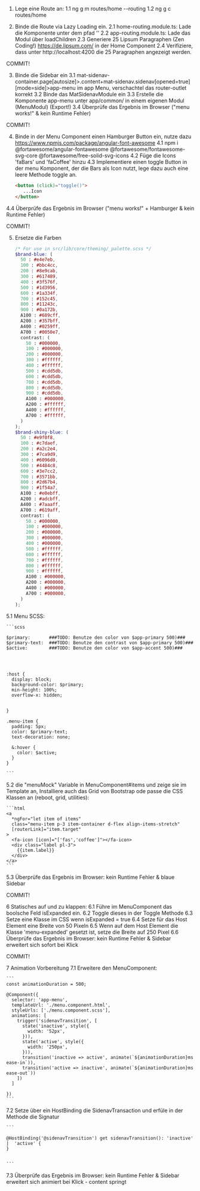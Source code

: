 1. Lege eine Route an:
1.1 ng g m routes/home --routing
1.2 ng g c routes/home

2. Binde die Route via Lazy Loading ein.
2.1 home-routing.module.ts: Lade die Komponente unter dem pfad '' 
2.2 app-routing.module.ts: Lade das Modul über loadChildren
2.3 Generiere 25 Lipsum Paragraphen (Zen Coding!) https://de.lipsum.com/ in der Home Component 
2.4 Verifiziere, dass unter http://localhost:4200 die 25 Paragraphen angezeigt werden.

COMMIT! 


3. Binde die Sidebar ein
3.1 mat-sidenav-container.page[autosize]>.content+mat-sidenav.sidenav[opened=true][mode=side]>app-menu im app Menu, verschachtel das router-outlet korrekt
3.2 Binde das MatSidenavModule ein
3.3 Erstelle die Komponente app-menu unter app/common/ in einem eigenen Modul (MenuModul) (Export!)
3.4 Überprüfe das Ergebnis im Browser ("menu works!" & kein Runtime Fehler)

COMMIT! 

4. Binde in der Menu Component einen Hamburger Button ein, nutze dazu https://www.npmjs.com/package/angular-font-awesome
4.1 npm i @fortawesome/angular-fontawesome @fortawesome/fontawesome-svg-core @fortawesome/free-solid-svg-icons
4.2 Füge die Icons 'faBars' und 'faCoffee' hinzu
4.3 Implementiere einen toggle Button in der menu Komponent, der die Bars als Icon nutzt, lege dazu auch eine leere Methode toggle an.
    ```html
    <button (click)="toggle()">
       ...Icon
    </button>
    ```
4.4 Überprüfe das Ergebnis im Browser ("menu works!" + Hamburger & kein Runtime Fehler)


COMMIT! 


5. Ersetze die Farben  
    ```scss
    /* For use in src/lib/core/theming/_palette.scss */
    $brand-blue: (
      50 : #e4e7eb,
      100 : #bbc4cc,
      200 : #8e9cab,
      300 : #617489,
      400 : #3f576f,
      500 : #1d3956,
      600 : #1a334f,
      700 : #152c45,
      800 : #11243c,
      900 : #0a172b,
      A100 : #689cff,
      A200 : #357bff,
      A400 : #0259ff,
      A700 : #0050e7,
      contrast: (
        50 : #000000,
        100 : #000000,
        200 : #000000,
        300 : #ffffff,
        400 : #ffffff,
        500 : #cdd5db,
        600 : #cdd5db,
        700 : #cdd5db,
        800 : #cdd5db,
        900 : #cdd5db,
        A100 : #000000,
        A200 : #ffffff,
        A400 : #ffffff,
        A700 : #ffffff,
      )
    );
    $brand-shiny-blue: (
      50 : #e9f0f8,
      100 : #c7daef,
      200 : #a2c2e4,
      300 : #7ca9d9,
      400 : #6096d0,
      500 : #4484c8,
      600 : #3e7cc2,
      700 : #3571bb,
      800 : #2d67b4,
      900 : #1f54a7,
      A100 : #e0ebff,
      A200 : #adcbff,
      A400 : #7aaaff,
      A700 : #619aff,
      contrast: (
        50 : #000000,
        100 : #000000,
        200 : #000000,
        300 : #000000,
        400 : #000000,
        500 : #ffffff,
        600 : #ffffff,
        700 : #ffffff,
        800 : #ffffff,
        900 : #ffffff,
        A100 : #000000,
        A200 : #000000,
        A400 : #000000,
        A700 : #000000,
      )
    );
    ```
    
5.1 Menu SCSS: 

    ```scss
    
    $primary:       ###TODO: Benutze den color von $app-primary 500)###
    $primary-text:  ###TODO: Benutze den contrast von $app-primary 500)### 
    $active:        ###TODO: Benutze den color von $app-accent 500)### 
    
    
    
    
    :host {
      display: block;
      background-color: $primary;
      min-height: 100%;
      overflow-x: hidden;
    
    
    }
    
    .menu-item {
      padding: 5px;
      color: $primary-text;
      text-decoration: none;
    
      &:hover {
        color: $active;
      }
    }
    
    ```
5.2 die "menuMock" Variable in MenuComponent#items und zeige sie im Template an, Installiere auch das Grid von Bootstrap ode passe die CSS Klassen an (reboot, grid, utilities):

    ```html
    <a
      *ngFor="let item of items"
      class="menu-item p-3 item-container d-flex align-items-stretch"
      [routerLink]="item.target"
    >
      <fa-icon [icon]="['fas','coffee']"></fa-icon>
      <div class="label pl-3">
        {{item.label}}
      </div>
    </a>
    ```
5.3 Überprüfe das Ergebnis im Browser: kein Runtime Fehler  & blaue Sidebar


COMMIT! 




6 Statisches auf und zu klappen:
6.1 Führe im MenuComponent das boolsche Feld isExpanded ein.
6.2 Toggle dieses in der Toggle Methode
6.3 Setze eine Klasse im CSS wenn isExpanded = true
6.4 Setze für das Host Element eine Breite von 50 Pixeln
6.5 Wenn auf dem Host Element die Klasse 'menu-expanded' gesetzt ist, setze die Breite auf 250 Pixel
6.6 Überprüfe das Ergebnis im Browser: kein Runtime Fehler  & Sidebar erweitert sich sofort bei Klick

COMMIT! 





7 Animation Vorbereitung
7.1 Erweitere den MenuComponent:

    ```
    const animationDuration = 500;
    
    @Component({
      selector: 'app-menu',
      templateUrl: './menu.component.html',
      styleUrls: ['./menu.component.scss'],
      animations: [
        trigger('sidenavTransition', [
          state('inactive', style({
            width: '52px',
          })),
          state('active', style({
            width: '250px',
          })),
          transition('inactive => active', animate(`${animationDuration}ms ease-in`)),
          transition('active => inactive', animate(`${animationDuration}ms ease-out`))
        ])
      ]
    
    })
    ```
7.2 Setze über ein HostBinding die SidenavTransaction und erfüle in der Methode die Signatur

    ```
 
    @HostBinding('@sidenavTransition') get sidenavTransition(): 'inactive'  |  'active' {
    }
    
      
    ```
7.3 Überprüfe das Ergebnis im Browser: kein Runtime Fehler  & Sidebar erweitert sich animiert bei Klick - content springt


